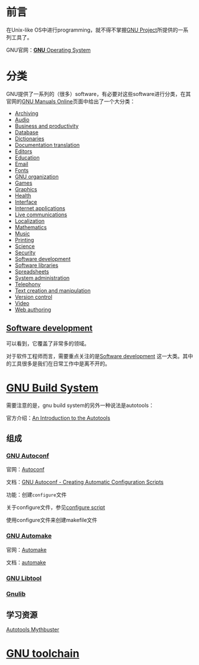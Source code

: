 # 前言

在Unix-like OS中进行programming，就不得不掌握[GNU Project](https://en.wikipedia.org/wiki/GNU_Project)所提供的一系列工具了。

GNU官网：[**GNU** Operating System](https://www.gnu.org/)

# 分类

GNU提供了一系列的（很多）software，有必要对这些software进行分类，在其官网的[GNU Manuals Online](https://www.gnu.org/manual/manual.html)页面中给出了一个大分类：

- [Archiving](https://www.gnu.org/manual/manual.html#Archiving) 
- [Audio](https://www.gnu.org/manual/manual.html#Audio) 
- [Business and productivity](https://www.gnu.org/manual/manual.html#Business) 
- [Database](https://www.gnu.org/manual/manual.html#Database) 
- [Dictionaries](https://www.gnu.org/manual/manual.html#Dictionaries) 
- [Documentation translation](https://www.gnu.org/manual/manual.html#Translation) 
- [Editors](https://www.gnu.org/manual/manual.html#Editors) 
- [Education](https://www.gnu.org/manual/manual.html#Education) 
- [Email](https://www.gnu.org/manual/manual.html#Email) 
- [Fonts](https://www.gnu.org/manual/manual.html#Fonts) 
- [GNU organization](https://www.gnu.org/manual/manual.html#gnuorg) 
- [Games](https://www.gnu.org/manual/manual.html#Games) 
- [Graphics](https://www.gnu.org/manual/manual.html#Graphics) 
- [Health](https://www.gnu.org/manual/manual.html#Health) 
- [Interface](https://www.gnu.org/manual/manual.html#Interface) 
- [Internet applications](https://www.gnu.org/manual/manual.html#Internet) 
- [Live communications](https://www.gnu.org/manual/manual.html#Live) 
- [Localization](https://www.gnu.org/manual/manual.html#Localization) 
- [Mathematics](https://www.gnu.org/manual/manual.html#Mathematics) 
- [Music](https://www.gnu.org/manual/manual.html#Music) 
- [Printing](https://www.gnu.org/manual/manual.html#Printing) 
- [Science](https://www.gnu.org/manual/manual.html#Science) 
- [Security](https://www.gnu.org/manual/manual.html#Security) 
- [Software development](https://www.gnu.org/manual/manual.html#Software) 
- [Software libraries](https://www.gnu.org/manual/manual.html#Libraries) 
- [Spreadsheets](https://www.gnu.org/manual/manual.html#Spreadsheets) 
- [System administration](https://www.gnu.org/manual/manual.html#Sysadmin) 
- [Telephony](https://www.gnu.org/manual/manual.html#Telephony) 
- [Text creation and manipulation](https://www.gnu.org/manual/manual.html#Text) 
- [Version control](https://www.gnu.org/manual/manual.html#Version) 
- [Video](https://www.gnu.org/manual/manual.html#Video) 
- [Web authoring](https://www.gnu.org/manual/manual.html#Web)



## [Software development](https://www.gnu.org/manual/manual.html#Software) 

可以看到，它覆盖了非常多的领域。

对于软件工程师而言，需要重点关注的是[Software development](https://www.gnu.org/manual/manual.html#Software) 这一大类。其中的工具很多是我们在日常工作中是离不开的。

# [GNU Build System](https://en.wikipedia.org/wiki/GNU_Autotools)

需要注意的是，gnu build system的另外一种说法是autotools：

官方介绍：[An Introduction to the Autotools](https://www.gnu.org/software/automake/manual/automake.html#Autotools-Introduction)



## 组成

### [GNU Autoconf](https://en.wikipedia.org/wiki/Autoconf)

官网：[Autoconf](https://www.gnu.org/software/autoconf/)

文档：[GNU Autoconf - Creating Automatic Configuration Scripts](https://www.gnu.org/savannah-checkouts/gnu/autoconf/manual/autoconf-2.69/index.html)

功能：创建`configure`文件

关于configure文件，参见[configure script](https://en.wikipedia.org/wiki/Configure_script)

使用configure文件来创建makefile文件

### [GNU Automake](https://en.wikipedia.org/wiki/Automake)

官网：[Automake](https://www.gnu.org/software/automake/)

文档：[automake](https://www.gnu.org/software/automake/manual/automake.html)

### [GNU Libtool](https://en.wikipedia.org/wiki/Libtool)



### [Gnulib](https://en.wikipedia.org/wiki/Gnulib)



## 学习资源

[Autotools Mythbuster](https://autotools.io/index.html)



# [GNU toolchain](https://en.wikipedia.org/wiki/GNU_toolchain)